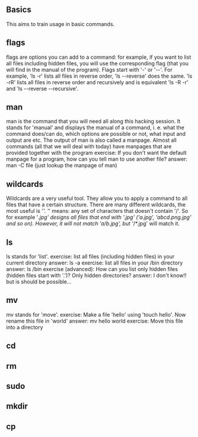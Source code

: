 ## Basics
This aims to train usage in basic commands.






## flags
flags are options you can add to a command: for example, if you want to list all files including hidden files, you will use the corresponding flag (that you will find in the manual of the program). Flags start with '-' or '--'. For example, 'ls -r' lists all files in reverse order, 'ls --reverse' does the same. 'ls -rR' lists all files in reverse order and recursively and is equivalent 'ls -R -r' and 'ls --reverse --recursive'. 

## man
man is the command that you will need all along this hacking session. It stands for 'manual' and displays the manual of a command, i. e. what the command does/can do, which options are possible or not, what input and output are etc. The output of man is also called a manpage.
Almost all commands (all that we will deal with today) have manpages that are provided together with the program
exercise: If you don't want the default manpage for a program, how can you tell man to use another file?
answer: man -C file (just lookup the manpage of man)

## wildcards
Wildcards are a very useful tool. They allow you to apply a command to all files that have a certain structure. There are many different wildcards, the most useful is '*'. '*' means: any set of characters that doesn't contain '/'. So for example '*.jpg' designs all files that end with '.jpg' ('a.jpg', 'abcd.png.jpg' and so on). However, it will not match 'a/b.jpg', but '*/*.jpg' will match it.   



## ls
ls stands for 'list'.
exercise: list all files (including hidden files) in your current directory
answer: ls -a
exercise: list all files in your /bin directory
answer: ls /bin
exercise (advanced): How can you list only hidden files (hidden files start with '.')? Only hidden directories?
answer: I don't know!! but is should be possible...

## mv
mv stands for 'move'. 
exercise: Make a file 'hello' using 'touch hello'. Now rename this file in 'world'
answer: mv hello world
exercise: Move this file into a directory

## cd

## rm

## sudo

## mkdir

## cp



